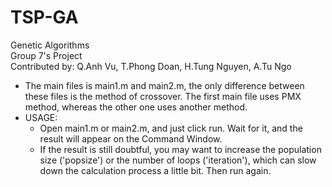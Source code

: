 # TSP-GA
Genetic Algorithms <br/>
Group 7's Project <br/>
Contributed by: Q.Anh Vu, T.Phong Doan, H.Tung Nguyen, A.Tu Ngo
* The main files is main1.m and main2.m, the only difference between these files is the method of crossover. The first main file uses PMX method, whereas the other one uses another method.
* USAGE:
  - Open main1.m or main2.m, and just click run. Wait for it, and the result will appear on the Command Window.
  - If the result is still doubtful, you may want to increase the population size ('popsize') or the number of loops ('iteration'), which can slow down the calculation process a little bit. Then run again.
